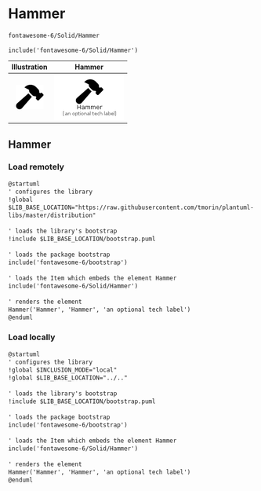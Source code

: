 # Hammer


```text
fontawesome-6/Solid/Hammer
```

```text
include('fontawesome-6/Solid/Hammer')
```



| Illustration | Hammer |
| :---: | :---: |
| ![illustration for Illustration](../../fontawesome-6/Solid/Hammer.png) | ![illustration for Hammer](../../fontawesome-6/Solid/Hammer.Local.png) |




## Hammer

### Load remotely
```plantuml
@startuml
' configures the library
!global $LIB_BASE_LOCATION="https://raw.githubusercontent.com/tmorin/plantuml-libs/master/distribution"

' loads the library's bootstrap
!include $LIB_BASE_LOCATION/bootstrap.puml

' loads the package bootstrap
include('fontawesome-6/bootstrap')

' loads the Item which embeds the element Hammer
include('fontawesome-6/Solid/Hammer')

' renders the element
Hammer('Hammer', 'Hammer', 'an optional tech label')
@enduml
```

### Load locally
```plantuml
@startuml
' configures the library
!global $INCLUSION_MODE="local"
!global $LIB_BASE_LOCATION="../.."

' loads the library's bootstrap
!include $LIB_BASE_LOCATION/bootstrap.puml

' loads the package bootstrap
include('fontawesome-6/bootstrap')

' loads the Item which embeds the element Hammer
include('fontawesome-6/Solid/Hammer')

' renders the element
Hammer('Hammer', 'Hammer', 'an optional tech label')
@enduml
```

